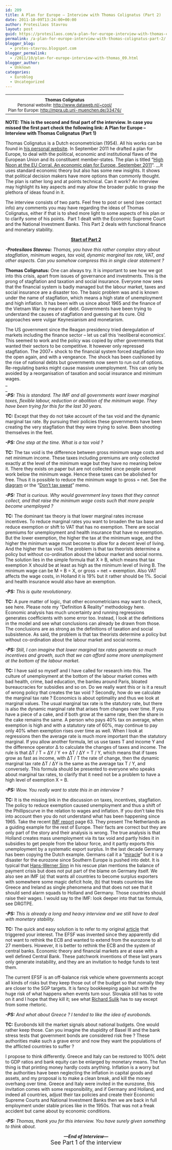 ```yaml
---
id: 209
title: A Plan for Europe – Interview with Thomas Colignatus (Part 2)
date: 2011-10-09T13:24:00+00:00
author: Protesilaos Stavrou
layout: post
guid: https://protesilaos.com/a-plan-for-europe-interview-with-thomas-colignatus-part-2/
permalink: /a-plan-for-europe-interview-with-thomas-colignatus-part-2/
blogger_blog:
  - protes-stavrou.blogspot.com
blogger_permalink:
  - /2011/10/plan-for-europe-interview-with-thomas_09.html
blogger_author:
  - Unknown
categories:
  - Euroblog
  - Uncategorized
---
```

<table align="center" cellpadding="0" cellspacing="0" class="tr-caption-container" style="margin-left: auto; margin-right: auto; text-align: center;">
  <tr>
    <td style="text-align: center;">
    </td>
  </tr>
  
  <tr>
    <td class="tr-caption" style="text-align: center;">
      <span style="font-size: small;"><b>Thomas Colignatus</b><br />Personal website: <a href="http://www.dataweb.nl/%7Ecool/">http://www.dataweb.nl/~cool/</a></span> <span style="font-size: small;"> </span> <span style="font-size: x-small;"><br /><span style="font-size: small;">Plan for Europe: <a href="http://mpra.ub.uni-muenchen.de/33476/">http://mpra.ub.uni-muenchen.de/33476/</a></span></span>
    </td>
  </tr>
</table>

**NOTE: This is the second and final part of the interview. In case you missed the first part check the following link: A Plan for Europe – Interview with Thomas Colignatus (Part 1)**

Thomas Colignatus is a Dutch econometrician (1954). All his works can be found in [his personal website](http://www.dataweb.nl/%7Ecool/). In September 2011 he drafted a plan for Europe, to deal with the political, economic and institutional flaws of the European Union and its constituent member-states. The plan is titled &#8220;[High Noon at the EU Corral. An economic plan for Europe, September 2011](http://mpra.ub.uni-muenchen.de/33476/)&#8220;. __It uses standard economic theory but also has some new insights. It shows that political decision makers have more options than commonly thought. The plan is rather long and at points technical. Can it work? An interview may highlight its key aspects and may allow the broader public to grasp the plethora of ideas found in it.

The interview consists of two parts. Feel free to post or send (see contact info) any comments you may have regarding the ideas of Thomas Colignatus, either if that is to shed more light to some aspects of his plan or to clarify some of his points.&nbsp; Part 1 dealt with the Economic Supreme Court and the National Investment Banks. This Part 2 deals with functional finance and monetary stability.

<div style="text-align: center;">
  <u><b>Start of Part 2 </b></u>
</div>

_**-Protesilaos Stavrou:** Thomas, you have this rather complex story about stagflation, minimum wages, tax void, dynamic marginal tax rate, VAT, and other aspects. Can you somehow compress this in single clear statement ?_

**Thomas Colignatus:** One can always try. It is important to see how we got into this crisis, apart from issues of governance and investments. This is the prong of stagflation and taxation and social insurance. Everyone now sees that the financial system is badly managed but the labour market, taxes and social insurance are a disaster too. The basic problem was and is known under the name of stagflation, which means a high state of unemployment and high inflation. It has been with us since about 1965 and the finance of the Vietnam War by means of debt. Governments have been trying to understand the causes of stagflation and guessing at its cure. Old approaches were vulgar Keynesianism and monetarism. 

<div class="separator" style="clear: both; text-align: center;">
</div>

The US government since the Reagan presidency tried deregulation of markets including the finance sector – let us call this ‘neoliberal economics’. This seemed to work and the policy was copied by other governments that wanted their sectors to be competitive. It however only repressed stagflation. The 2007+ shock to the financial system forced stagflation into the open again, and with a vengeance. The shock has been cushioned by the rise of national debts but governments now seem to run out of options. Re-regulating banks might cause massive unemployment. This can only be avoided by a reorganisation of taxation and social insurance and minimum wages.  
_  
_   
_**-PS:** This is standard. The IMF and all governments want lower marginal taxes, flexible labour, reduction or abolition of the minimum wage. They have been trying for this for the last 30 years._

**TC:** Except that they do not take account of the tax void and the dynamic marginal tax rate. By pursuing their policies these governments have been creating the very stagflation that they were trying to solve. Been shooting themselves in the feet.

_**-PS:** One step at the time. What is a tax void ?_

**TC:** The tax void is the difference between gross minimum wage costs and net minimum income. These taxes including premiums are only collected exactly at the level of the minimum wage but they have no meaning below it. There they exists on paper but are not collected since people cannot work below the minimum wage. Hence these taxes can be abolished for free. Thus it is possible to reduce the minimum wage to gross = net. See the [diagram](http://mpra.ub.uni-muenchen.de/14812/) or the “[Don’t tax sweat](http://www.libdemvoice.org/dont-tax-sweat-an-independent-view-from-thomas-colignatus-18646.html)” memo.

_**-PS:** That is curious. Why would government levy taxes that they cannot collect, and that raise the minimum wage costs such that more people become unemployed ?_

**TC:** The dominant tax theory is that lower marginal rates increase incentives. To reduce marginal rates you want to broaden the tax base and reduce exemption or shift to VAT that has no exemption. There are social premiums for unemployment and health insurance that have no exemption. But the lower exemption, the higher the tax at the minimum wage, and the higher the minimum wage must become to allow for a decent level of living. And the higher the tax void. The problem is that tax theorists determine a policy but without co-ordination about the labour market and social norms. The solution lies in the simple formula that X ≥ B, which means that tax exemption X should be at least as high as the minimum level of living B. The minimum wage can be M = B = X, or gross = net = exemption. Also VAT affects the wage costs, in Holland it is 19% but it rather should be 1%. Social and health insurance would also have an exemption.

_**-PS:** This is quite revolutionary._ 

**TC:** A pure matter of logic, that other econometricians may want to check, see here. Please note my “Definition & Reality” methodology here. Economic analysis has much uncertainty and running regressions generates coefficients with some error too. Instead, I look at the definitions in the model and see what conclusions can already be drawn from those. The conclusions are as strong as the definitions of taxation and social subsistence. As said, the problem is that tax theorists determine a policy but without co-ordination about the labour market and social norms.

_**-PS:** Still, I can imagine that lower marginal tax rates generate so much incentives and growth, such that we can afford some more unemployment at the bottom of the labour market._ 

**TC:** I have said so myself and I have called for research into this. The culture of unemployment at the bottom of the labour market comes with bad health, crime, bad education, the banlieu around Paris, bloated bureaucracies for subsidies and so on. Do we really want this or is it a result of wrong policy that creates the tax void ? Secondly, how do we calculate the marginal tax rate ? Economics is about optimality and thus we look at marginal values. The usual marginal tax rate is the statutory rate, but there is also the dynamic marginal rate that arises from changes over time. If you have a piece of a cake, and if both grow at the same rate, then the share in the cake remains the same. A person who pays 40% tax on average, when exemption is high and with a statutory rate of 60%, may continue to pay only 40% when exemption rises over time as well. When I look at regressions then the average rate is much more important than the statutory marginal. If you allow another formula, let us use taxes T and income Y and the difference operator Δ to calculate the changes of taxes and income. The rule is that ΔT / T = ΔY / Y ↔ ΔT / ΔY = T / Y, which means that if taxes grow as fast as income, with ΔT / T the rate of change, then the dynamic marginal tax rate ΔT / ΔY is the same as the average tax T / Y, and conversely. This formula should be presented to everyone who speaks about marginal tax rates, to clarify that it need not be a problem to have a high level of exemption X = B.

_**-PS:** Wow. You really want to state this in an interview ?_ 

**TC:** It is the missing link in the discussion on taxes, incentives, stagflation. The policy to reduce exemption caused unemployment and thus a shift of the Phillipscurve in the relation to wages and inflation. If you don’t take this into account then you do not understand what has been happening since 1965. Take the recent [IMF report](http://www.imf.org/external/pubs/ft/reo/2011/eur/eng/ereo1011.htm) page 63. They present The Netherlands as a guiding example for the rest of Europe. Their facts are correct but they are only part of the story and their analysis is wrong. The true analysis is that Holland creates mass unemployment via its tax void and partly hides it in subsidies to get people from the labour force, and it partly exports this unemployment by a systematic export surplus. In the last decade Germany has been copying the Dutch example. Germans call it a “[miracle](http://www.voxeu.org/index.php?q=node/6187)” but it is a disaster for the eurozone since Southern Europe is pushed into debt. It is typical that [Hans-Werner Sinn](http://www.voxeu.org/index.php?q=node/7059) in his rescue plan mentions the balance of payment crisis but does not put part of the blame on Germany itself. We also see an IMF (a) that wants all countries to become surplus exporters with somewhere some magic deficit hole, (b) that treats countries like Greece and Ireland as single phenomena and that does not see that it should send alarm squads to Holland and Germany. Those countries should raise their wages. I would say to the IMF: look deeper into that tax formula, see DRGTPE.

_**-PS:** This is already a long and heavy interview and we still have to deal with monetary stability._ 

**TC:** The quick and easy solution is to refer to my original [article](http://mpra.ub.uni-muenchen.de/33476/) that triggered your interest. The EFSF was invented since they apparently did not want to rethink the ECB and wanted to extend from the eurozone to all 27 members. However, it is better to rethink the ECB and the system of central banks. Economic theory and financial markets are at ease with a well defined Central Bank. These patchwork inventions of these last years only generate instability, and they are an invitation to hedge funds to test them. 

<div class="separator" style="clear: both; text-align: center;">
</div>

The current EFSF is an off-balance risk vehicle where governments accept all kinds of risks but they keep those out of the budget so that nomally they are closer to the SGP targets. It is fancy bookkeeping again but with the huge risk of what happens when events turn sour. Slovakia still has to vote on it and I hope that they kill it; see what [Richard Sulik](http://strana-sas.sk/file/579/ESFS-a_road_to_socialism.pdf) has to say except from some rhetoric. 

_**-PS:** And what about Greece ? I tended to like the idea of eurobonds._

**TC:** Eurobonds kill the market signals about national budgets. One would rather keep those. Can you imagine the stupidity of Basel III and the bank stress tests that government bonds are considered risk free ? These authorities make such a grave error and now they want the populations of the afflicted countries to suffer ? 

<div class="separator" style="clear: both; text-align: center;">
</div>

I propose to think differently. Greece and Italy can be restored to 100% debt to GDP ratios and bank equity can be enlarged by monetary means. The fun thing is that printing money hardly costs anything. Inflation is a worry but the authorities have been neglecting the inflation in capital goods and assets, and my proposal is to make a clean break, and kill the money overhang over time. Greece and Italy were invited in the eurozone, this invitation comes with some responsibility, and if Germany and Holland, and indeed all countries, adjust their tax policies and create their Economic Supreme Courts and National Investment Banks then we are back in full employment under stable prices like in the 1950s. That was not a freak accident but came about by economic conditions.

_**-PS:** Thomas, thank you for this interview. You have surely given something to think about._

<div style="text-align: center;">
  <b><i>&#8212;End of Interview&#8212;</i></b><br /><span style="font-size: large;">See Part 1 of the interview</span><b><i> </i></b>
</div>